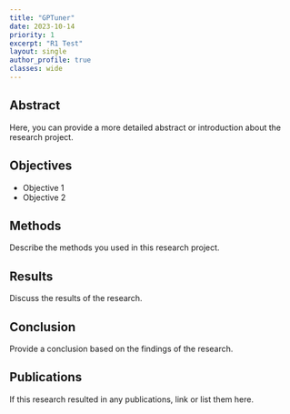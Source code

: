 ```yaml
---
title: "GPTuner"
date: 2023-10-14
priority: 1
excerpt: "R1 Test"
layout: single
author_profile: true
classes: wide
---
```


## Abstract

Here, you can provide a more detailed abstract or introduction about the research project.

## Objectives

- Objective 1
- Objective 2

## Methods

Describe the methods you used in this research project.

## Results

Discuss the results of the research.

## Conclusion

Provide a conclusion based on the findings of the research.

## Publications

If this research resulted in any publications, link or list them here.
